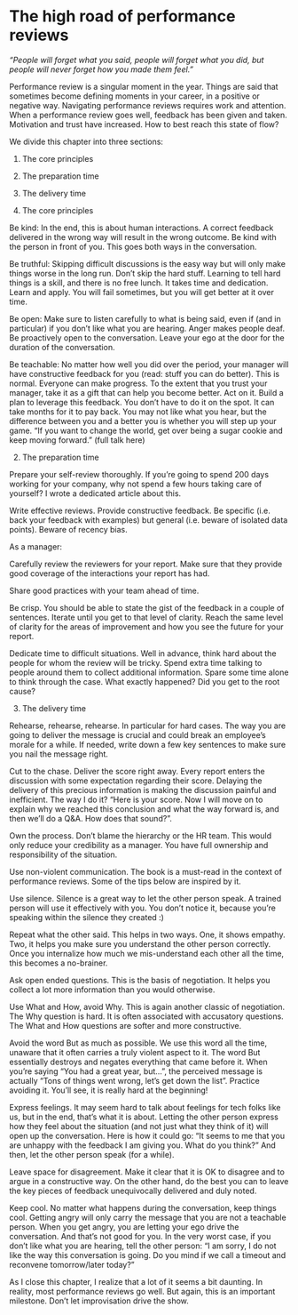 # The high road of performance reviews

*“People will forget what you said, people will forget what you did, but people will never forget how you made them feel.”*

 

Performance review is a singular moment in the year. Things are said that sometimes become defining moments in your career, in a positive or negative way. Navigating performance reviews requires work and attention. When a performance review goes well, feedback has been given and taken. Motivation and trust have increased. How to best reach this state of flow? 

 

We divide this chapter into three sections: 

 

1. The core principles 

2. The preparation time 

3. The delivery time 

 

1. The core principles 

 

Be kind: In the end, this is about human interactions. A correct feedback delivered in the wrong way will result in the wrong outcome. Be kind with the person in front of you. This goes both ways in the conversation. 

 

Be truthful: Skipping difficult discussions is the easy way but will only make things worse in the long run. Don’t skip the hard stuff. Learning to tell hard things is a skill, and there is no free lunch. It takes time and dedication. Learn and apply. You will fail sometimes, but you will get better at it over time. 

 

Be open: Make sure to listen carefully to what is being said, even if (and in particular) if you don’t like what you are hearing. Anger makes people deaf. Be proactively open to the conversation. Leave your ego at the door for the duration of the conversation. 

 

Be teachable: No matter how well you did over the period, your manager will have constructive feedback for you (read: stuff you can do better). This is normal. Everyone can make progress. To the extent that you trust your manager, take it as a gift that can help you become better. Act on it. Build a plan to leverage this feedback. You don’t have to do it on the spot. It can take months for it to pay back. You may not like what you hear, but the difference between you and a better you is whether you will step up your game. “If you want to change the world, get over being a sugar cookie and keep moving forward.” (full talk here) 

 

2. The preparation time 

 

Prepare your self-review thoroughly. If you’re going to spend 200 days working for your company, why not spend a few hours taking care of yourself? I wrote a dedicated article about this. 

 

Write effective reviews. Provide constructive feedback. Be specific (i.e. back your feedback with examples) but general (i.e. beware of isolated data points). Beware of recency bias. 

 

As a manager: 

 

Carefully review the reviewers for your report. Make sure that they provide good coverage of the interactions your report has had. 

 

Share good practices with your team ahead of time. 

 

Be crisp. You should be able to state the gist of the feedback in a couple of sentences. Iterate until you get to that level of clarity. Reach the same level of clarity for the areas of improvement and how you see the future for your report. 

 

Dedicate time to difficult situations. Well in advance, think hard about the people for whom the review will be tricky. Spend extra time talking to people around them to collect additional information. Spare some time alone to think through the case. What exactly happened? Did you get to the root cause? 

 

3. The delivery time 

 

Rehearse, rehearse, rehearse. In particular for hard cases. The way you are going to deliver the message is crucial and could break an employee’s morale for a while. If needed, write down a few key sentences to make sure you nail the message right. 

 

Cut to the chase. Deliver the score right away. Every report enters the discussion with some expectation regarding their score. Delaying the delivery of this precious information is making the discussion painful and inefficient. The way I do it? “Here is your score. Now I will move on to explain why we reached this conclusion and what the way forward is, and then we’ll do a Q&A. How does that sound?”. 

 

Own the process. Don’t blame the hierarchy or the HR team. This would only reduce your credibility as a manager. You have full ownership and responsibility of the situation. 

 

Use non-violent communication. The book is a must-read in the context of performance reviews. Some of the tips below are inspired by it. 

 

Use silence. Silence is a great way to let the other person speak. A trained person will use it effectively with you. You don’t notice it, because you’re speaking within the silence they created :) 

 

Repeat what the other said. This helps in two ways. One, it shows empathy. Two, it helps you make sure you understand the other person correctly. Once you internalize how much we mis-understand each other all the time, this becomes a no-brainer. 

 

Ask open ended questions. This is the basis of negotiation. It helps you collect a lot more information than you would otherwise. 

 

Use What and How, avoid Why. This is again another classic of negotiation. The Why question is hard. It is often associated with accusatory questions. The What and How questions are softer and more constructive. 

 

Avoid the word But as much as possible. We use this word all the time, unaware that it often carries a truly violent aspect to it. The word But essentially destroys and negates everything that came before it. When you’re saying “You had a great year, but…”, the perceived message is actually “Tons of things went wrong, let’s get down the list”. Practice avoiding it. You’ll see, it is really hard at the beginning! 

 

Express feelings. It may seem hard to talk about feelings for tech folks like us, but in the end, that’s what it is about. Letting the other person express how they feel about the situation (and not just what they think of it) will open up the conversation. Here is how it could go: “It seems to me that you are unhappy with the feedback I am giving you. What do you think?” And then, let the other person speak (for a while). 

 

Leave space for disagreement. Make it clear that it is OK to disagree and to argue in a constructive way. On the other hand, do the best you can to leave the key pieces of feedback unequivocally delivered and duly noted. 

 

Keep cool. No matter what happens during the conversation, keep things cool. Getting angry will only carry the message that you are not a teachable person. When you get angry, you are letting your ego drive the conversation. And that’s not good for you. In the very worst case, if you don’t like what you are hearing, tell the other person: “I am sorry, I do not like the way this conversation is going. Do you mind if we call a timeout and reconvene tomorrow/later today?” 

 

As I close this chapter, I realize that a lot of it seems a bit daunting. In reality, most performance reviews go well. But again, this is an important milestone. Don’t let improvisation drive the show. 